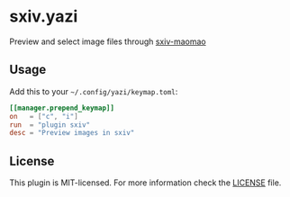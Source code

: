 # sxiv.yazi

Preview and select image files through [sxiv-maomao](https://github.com/DreamMaoMao/sxiv)


## Usage

Add this to your `~/.config/yazi/keymap.toml`:

```toml
[[manager.prepend_keymap]]
on   = ["c", "i"]
run  = "plugin sxiv"
desc = "Preview images in sxiv"
```

## License

This plugin is MIT-licensed. For more information check the [LICENSE](LICENSE) file.
